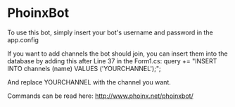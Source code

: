 PhoinxBot
=========

To use this bot, simply insert your bot's username and password in the app.config

If you want to add channels the bot should join, you can insert them into the database by adding this after Line 37 in the Form1.cs:
query += "INSERT INTO channels (name) VALUES ('YOURCHANNEL');";

And replace YOURCHANNEL with the channel you want.


Commands can be read here: http://www.phoinx.net/phoinxbot/
